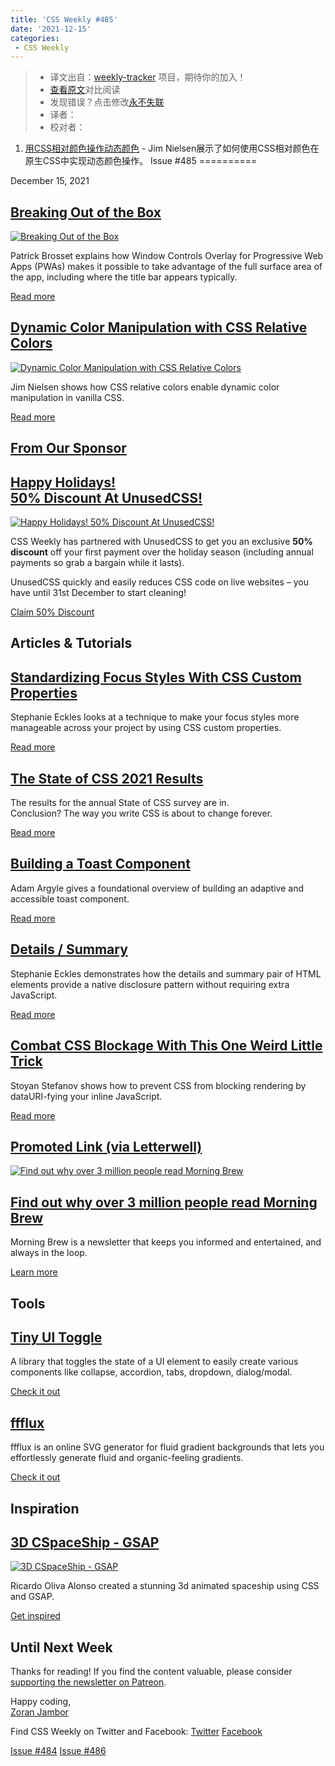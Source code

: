 ```yaml
---
title: 'CSS Weekly #485'
date: '2021-12-15'
categories:
 - CSS Weekly
---
```

> * 译文出自：[weekly-tracker](https://github.com/FEDarling/weekly-tracker) 项目，期待你的加入！
> * [查看原文](https://css-weekly.com/issue-485/)对比阅读
> * 发现错误？点击修改[永不失联](https://github.com/FEDarling/weekly-tracker/blob/main/weeklys/css_weekly/486/css_me_not.md)
> * 译者：
> * 校对者：

1. [用CSS相对颜色操作动态颜色](./Dynamic_Color_Manipulation_with_CSS_Relative_Colors.md) - Jim Nielsen展示了如何使用CSS相对颜色在原生CSS中实现动态颜色操作。
Issue #485
==========

December 15, 2021

[Breaking Out of the Box](https://alistapart.com/article/breaking-out-of-the-box/?utm_source=CSS-Weekly&utm_campaign=Issue-485&utm_medium=web)
----------------------------------------------------------------------------------------------------------------------------------------------

[![Breaking Out of the Box](https://css-weekly.com/wp-content/uploads/2021/12/breaking-out-of-the-box.jpg)](https://alistapart.com/article/breaking-out-of-the-box/?utm_source=CSS-Weekly&utm_campaign=Issue-485&utm_medium=web)

Patrick Brosset explains how Window Controls Overlay for Progressive Web Apps (PWAs) makes it possible to take advantage of the full surface area of the app, including where the title bar appears typically.

[Read more](https://alistapart.com/article/breaking-out-of-the-box/?utm_source=CSS-Weekly&utm_campaign=Issue-485&utm_medium=web)

[Dynamic Color Manipulation with CSS Relative Colors](https://blog.jim-nielsen.com/2021/css-relative-colors/?utm_source=CSS-Weekly&utm_campaign=Issue-485&utm_medium=web)
-------------------------------------------------------------------------------------------------------------------------------------------------------------------------

[![Dynamic Color Manipulation with CSS Relative Colors](https://css-weekly.com/wp-content/uploads/2021/12/dynamic-color-manipulation-with-css-relative-colors.jpg)](https://blog.jim-nielsen.com/2021/css-relative-colors/?utm_source=CSS-Weekly&utm_campaign=Issue-485&utm_medium=web)

Jim Nielsen shows how CSS relative colors enable dynamic color manipulation in vanilla CSS.

[Read more](https://blog.jim-nielsen.com/2021/css-relative-colors/?utm_source=CSS-Weekly&utm_campaign=Issue-485&utm_medium=web)

[From Our Sponsor](https://css-weekly.com/advertise)
----------------------------------------------------

[Happy Holidays!  
50% Discount At UnusedCSS!](https://cssw.io/unused-css)
--------------------------------------------------------------------------

[![Happy Holidays! 50% Discount At UnusedCSS!](https://css-weekly.com/wp-content/uploads/2021/12/unusedcss1.png)](https://cssw.io/unused-css)

CSS Weekly has partnered with UnusedCSS to get you an exclusive **50% discount** off your first payment over the holiday season (including annual payments so grab a bargain while it lasts).

UnusedCSS quickly and easily reduces CSS code on live websites – you have until 31st December to start cleaning!

[Claim 50% Discount](https://cssw.io/unused-css)

Articles & Tutorials
--------------------

[Standardizing Focus Styles With CSS Custom Properties](https://css-tricks.com/standardizing-focus-styles-with-css-custom-properties/?utm_source=CSS-Weekly&utm_campaign=Issue-485&utm_medium=web)
--------------------------------------------------------------------------------------------------------------------------------------------------------------------------------------------------

Stephanie Eckles looks at a technique to make your focus styles more manageable across your project by using CSS custom properties.

[Read more](https://css-tricks.com/standardizing-focus-styles-with-css-custom-properties/?utm_source=CSS-Weekly&utm_campaign=Issue-485&utm_medium=web)

[The State of CSS 2021 Results](https://2021.stateofcss.com/en-US/demographics/?utm_source=CSS-Weekly&utm_campaign=Issue-485&utm_medium=web)
--------------------------------------------------------------------------------------------------------------------------------------------

The results for the annual State of CSS survey are in.  
Conclusion? The way you write CSS is about to change forever.

[Read more](https://2021.stateofcss.com/en-US/demographics/?utm_source=CSS-Weekly&utm_campaign=Issue-485&utm_medium=web)

[Building a Toast Component](https://web.dev/building-a-toast-component/?utm_source=CSS-Weekly&utm_campaign=Issue-485&utm_medium=web)
-------------------------------------------------------------------------------------------------------------------------------------

Adam Argyle gives a foundational overview of building an adaptive and accessible toast component.

[Read more](https://web.dev/building-a-toast-component/?utm_source=CSS-Weekly&utm_campaign=Issue-485&utm_medium=web)

[Details / Summary](https://12daysofweb.dev/2021/details-summary/?utm_source=CSS-Weekly&utm_campaign=Issue-485&utm_medium=web)
------------------------------------------------------------------------------------------------------------------------------

Stephanie Eckles demonstrates how the details and summary pair of HTML elements provide a native disclosure pattern without requiring extra JavaScript.

[Read more](https://12daysofweb.dev/2021/details-summary/?utm_source=CSS-Weekly&utm_campaign=Issue-485&utm_medium=web)

[Combat CSS Blockage With This One Weird Little Trick](https://calendar.perfplanet.com/2021/combat-css-blockage-with-this-one-weird-little-trick/?utm_source=CSS-Weekly&utm_campaign=Issue-485&utm_medium=web)
--------------------------------------------------------------------------------------------------------------------------------------------------------------------------------------------------------------

Stoyan Stefanov shows how to prevent CSS from blocking rendering by dataURI-fying your inline JavaScript.

[Read more](https://calendar.perfplanet.com/2021/combat-css-blockage-with-this-one-weird-little-trick/?utm_source=CSS-Weekly&utm_campaign=Issue-485&utm_medium=web)

[Promoted Link (via Letterwell)](https://letterwell.co/newsletter/css-weekly/)
------------------------------------------------------------------------------

[![Find out why over 3 million people read Morning Brew](https://css-weekly.com/wp-content/uploads/2021/12/morning-brew1.png)](https://cssw.io/morningbrew-newsletter)

[Find out why over 3 million people read Morning Brew](https://cssw.io/morningbrew-newsletter)
----------------------------------------------------------------------------------------------

Morning Brew is a newsletter that keeps you informed and entertained, and always in the loop.

[Learn more](https://cssw.io/morningbrew-newsletter)

Tools
-----

[Tiny UI Toggle](https://github.com/NigelOToole/tiny-ui-toggle?utm_source=CSS-Weekly&utm_campaign=Issue-485&utm_medium=web)
---------------------------------------------------------------------------------------------------------------------------

A library that toggles the state of a UI element to easily create various components like collapse, accordion, tabs, dropdown, dialog/modal.

[Check it out](https://github.com/NigelOToole/tiny-ui-toggle?utm_source=CSS-Weekly&utm_campaign=Issue-485&utm_medium=web)

[ffflux](https://fffuel.co/ffflux/?utm_source=CSS-Weekly&utm_campaign=Issue-485&utm_medium=web)
-----------------------------------------------------------------------------------------------

ffflux is an online SVG generator for fluid gradient backgrounds that lets you effortlessly generate fluid and organic-feeling gradients.

[Check it out](https://fffuel.co/ffflux/?utm_source=CSS-Weekly&utm_campaign=Issue-485&utm_medium=web)

Inspiration
-----------

[3D CSpaceShip - GSAP](https://codepen.io/ricardoolivaalonso/pen/poWbBdK?utm_source=CSS-Weekly&utm_campaign=Issue-485&utm_medium=web)
-------------------------------------------------------------------------------------------------------------------------------------

[![3D CSpaceShip - GSAP](https://css-weekly.com/wp-content/uploads/2021/12/3d-cspaceship-gsap.jpg)](https://codepen.io/ricardoolivaalonso/pen/poWbBdK?utm_source=CSS-Weekly&utm_campaign=Issue-485&utm_medium=web)

Ricardo Oliva Alonso created a stunning 3d animated spaceship using CSS and GSAP.

[Get inspired](https://codepen.io/ricardoolivaalonso/pen/poWbBdK?utm_source=CSS-Weekly&utm_campaign=Issue-485&utm_medium=web)

Until Next Week
---------------

Thanks for reading! If you find the content valuable, please consider [supporting the newsletter on Patreon](https://bit.ly/cssweekly-patreon).

Happy coding,  
[Zoran Jambor](https://twitter.com/ZoranJambor)

Find CSS Weekly on Twitter and Facebook: [Twitter](https://twitter.com/CSSWeekly) [Facebook](https://www.facebook.com/CSSWeekly)

[Issue #484](https://css-weekly.com/issue-484/) [Issue #486](https://css-weekly.com/issue-486/)
